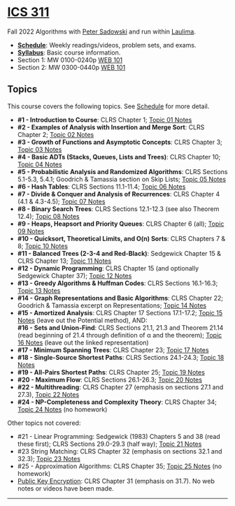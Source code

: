 <!--
# ICS 311 Fall 2021
* * *
-->

# [ICS 311](https://ics311.github.io/)

Fall 2022 Algorithms with [Peter Sadowski](http://www2.hawaii.edu/~psadow/) and run within [Laulima](https://laulima.hawaii.edu/portal/site/MAN.XLSICS311ps.202310). 


<!--## Contents -->

*   **[Schedule](schedule.md)**: Weekly readings/videos, problem sets, and exams.
*   **[Syllabus](syllabus.md)**: Basic course information.
*   Section 1: MW	0100-0240p	[WEB 101](https://goo.gl/maps/SN7x8ME772mexTC1A)
*   Section 2: MW	0300-0440p	[WEB 101](https://goo.gl/maps/SN7x8ME772mexTC1A)


<!--
*   [Topics](#topics)
*   [Problem Sets](#problems): List of active and planned problem sets.
*   [Exams](#exams): Planned exam dates
-->


## <a name="topics">Topics</a>

This course covers the following topics. See [Schedule](schedule.md) for more detail.

*   **#1 - Introduction to Course**: CLRS Chapter 1; [Topic 01 Notes](Notes/Topic-01.html)
*   **#2 - Examples of Analysis with Insertion and Merge Sort**: CLRS Chapter 2; [Topic 02 Notes](Notes/Topic-02.html)
*   **#3 - Growth of Functions and Asymptotic Concepts**: CLRS Chapter 3; [Topic 03 Notes](Notes/Topic-03.html)
*   **#4 - Basic ADTs (Stacks, Queues, Lists and Trees)**: CLRS Chapter 10; [Topic 04 Notes](Notes/Topic-04.html)
*   **#5 - Probabilistic Analysis and Randomized Algorithms**: CLRS Sections 5.1-5.3, 5.4.1; Goodrich & Tamassia section on Skip Lists; [Topic 05 Notes](Notes/Topic-05.html)
*   **#6 - Hash Tables**: CLRS Sections 11.1-11.4; [Topic 06 Notes](Notes/Topic-06.html)
*   **#7 - Divide & Conquer and Analysis of Recurrences**: CLRS Chapter 4 (4.1 & 4.3-4.5); [Topic 07 Notes](Notes/Topic-07.html)
*   **#8 - Binary Search Trees**: CLRS Sections 12.1-12.3 (see also Theorem 12.4); [Topic 08 Notes](Notes/Topic-08.html)
*   **#9 - Heaps, Heapsort and Priority Queues**: CLRS Chapter 6 (all); [Topic 09 Notes](Notes/Topic-09.html)
*   **#10 - Quicksort, Theoretical Limits, and O(n) Sorts**: CLRS Chapters 7 & 8; [Topic 10 Notes](Notes/Topic-10.html)
*   **#11 - Balanced Trees (2-3-4 and Red-Black)**: Sedgewick Chapter 15 & CLRS Chapter 13; [Topic 11 Notes](Notes/Topic-11.html)<!--Review of Mistakes on Midterm-->
*   **#12 - Dynamic Programming**: CLRS Chapter 15 (and optionally Sedgewick Chapter 37); [Topic 12 Notes](Notes/Topic-12.html)
*   **#13 - Greedy Algorithms & Huffman Codes**: CLRS Sections 16.1-16.3; [Topic 13 Notes](Notes/Topic-13.html)
*   **#14 - Graph Representations and Basic Algorithms**: CLRS Chapter 22; Goodrich & Tamassia excerpt on Representations; [Topic 14 Notes](Notes/Topic-14.html)
*   **#15 - Amortized Analysis**: CLRS Chapter 17 Sections 17.1-17.2; [Topic 15 Notes](Notes/Topic-15.html) (leave out the Potential method), AND:  
    **#16 - Sets and Union-Find**: CLRS Sections 21.1, 21.3 and Theorem 21.14 (read beginning of 21.4 through definition of α and the theorem); [Topic 16 Notes](Notes/Topic-16.html) (leave out the linked representation)
*   **#17 - Minimum Spanning Trees**: CLRS Chapter 23; [Topic 17 Notes](Notes/Topic-17.html)
*   **#18 - Single-Source Shortest Paths**: CLRS Sections 24.1-24.3; [Topic 18 Notes](Notes/Topic-18.html)
*   **#19 - All-Pairs Shortest Paths**: CLRS Chapter 25; [Topic 19 Notes](Notes/Topic-19.html)
*   **#20 - Maximum Flow**: CLRS Sections 26.1-26.3; [Topic 20 Notes](Notes/Topic-20.html)
*   **#22 - Multithreading**: CLRS Chapter 27 (emphasis on sections 27.1 and 27.3), [Topic 22 Notes](Notes/Topic-22.html)
*   **#24 - NP-Completeness and Complexity Theory**: CLRS Chapter 34; [Topic 24 Notes](Notes/Topic-24.html) (no homework)


Other topics not covered:

*   #21 - Linear Programming: Sedgewick (1983) Chapters 5 and 38 (read these first); CLRS Sections 29.0-29.3 (half way); [Topic 21 Notes](Notes/Topic-21.html)
*   #23 String Matching: CLRS Chapter 32 (emphasis on sections 32.1 and 32.3); [Topic 23 Notes](Notes/Topic-23.html)
*   #25 - Approximation Algorithms: CLRS Chapter 35; [Topic 25 Notes](Notes/Topic-25.html) (no homework)
*   <u>Public Key Encryption</u>: CLRS Chapter 31 (emphasis on 31.7). No web notes or videos have been made.
<!--*   <u>#25 - Approximation Algorithms</u>: CLRS Chapter 35; [Topic 25 Notes](Notes/Topic-25.html) (no homework)-->

* * *

<!--
## <a name="problems">Problem Sets</a>

Each problem set will be released in Laulima when they are assigned. At that time, you may find the actual problems as Google Doc templates in your section's Assignments folder.

*   **Problem Set #0** (Topic 1) due 23:55 (11:55 pm) Tuesday Aug 30
*   **Problem Set #1** (Topic 2) due 23:55 (11:55 pm) Tuesday September 6
*   **Problem Set #2** (Topics 3 & 4) due 23:55 (11:55 pm) Tuesday September 13
*   **Problem Set #3** (Topics 5 & 6) due 23:55 (11:55 pm) Tuesday September 20
*   **Problem Set #4** (Topics 7 & 8) due 23:55 (11:55 pm) Tuesday September 27
*   **Problem Set #5** (Topics 9 & 10A) due 23:55 (11:55 pm) Tuesday October 11
*   **Problem Set #6** (Topics 10B & 11) due 23:55 (11:55 pm) Tuesday Oct 18
*   **Problem Set #7** (Topics 12 & 13) due 23:55 (11:55 pm) Tuesday October 2
*   **Problem Set #8** (Topic 14) due 23:55 (11:55 pm) Wednesday November 2
*   **Problem Set #9** (Topics 15, 16 & 17) due 23:55 (11:55 pm) Wednesday November 9
*   **Problem Set #10** (Topics 18, 19, 20 & 22) due 23:55 (11:55 pm) Friday December 9

## <a name="exams">Exam Dates</a>

*   **Wednesday 10/05: Midterm 1** - Topics 1-8
*   **Wednesday 11/16: Midterm 2** - Topics 9-17
*   **[TBD](https://manoa.hawaii.edu/undergrad/schedule/final-exams/fall/): Final Exam** - Cumulative on all topics (1-20, 22, 24, & 25).
-->


